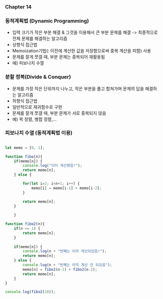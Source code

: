 ### Chapter 14

### 동적계획법 (Dynamic Programming)
- 입력 크기가 작은 부분 해결 & 그것을 이용해서 큰 부분 문제를 해결 -> 최종적으로 전체 문제를 해결하는 알고리즘
- 상향식 접근법
- Memoization기법(: 이전에 계산한 값을 저장함으로써 중복 계산을 피함) 사용
- 문제를 잘게 쪼갤 때, 부분 문제는 중복되어 재활용됨
- 예) 피보나치 수열


### 분할 정복(Divide & Conquer)
- 문제를 가장 작은 단위까지 나누고, 작은 부분을 풀고 합쳐가며 문제의 답을 해결하는 알고리즘
- 하향식 접근법
- 일반적으로 재귀함수로 구현
- 문제를 잘개 쪼갤 때, 부분 문제가 서로 중복되지 않음
- 예) 퀵 정렬, 병합 정렬,...


### 피보나치 수열 (동적계획법 이용)
```javascript

let memo = [0, 1];

function fibo(n){
    if(memo[n]) {
        console.log("이미 계산됐음!");
        return memo[n];
    } else {

        for(let i=2; i<n+1; i++) {
            memo[i] = memo[i-1] + memo[i-2];
        }

        return memo[n];
    }
    
    }

function fibo2(n){
    if(n <= 1) {
        return memo[n];
    } 
    
    if(memo[n]) {
        console.log(n + "번째는 이미 계산되있음!");
        return memo[n];
    } else {
        console.log(n + "번째는 아직 계산 안 되있음");
        memo[n] = fibo2(n-1) + fibo2(n-2);
        return memo[n];
    }
}

console.log(fibo2(10));

```